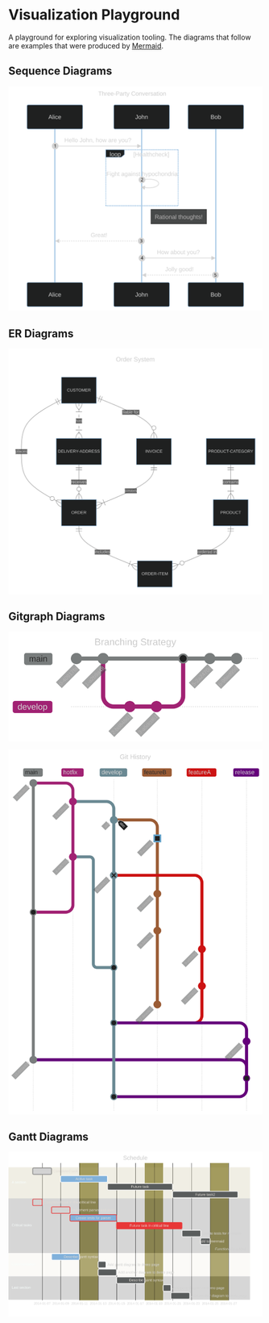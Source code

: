 # Visualization Playground

A playground for exploring visualization tooling. The diagrams that follow are
examples that were produced by [Mermaid](https://mermaid.js.org/).

## Sequence Diagrams

![diagram](./src/mermaid/markdown/diagrams-1.svg)

## ER Diagrams

![diagram](./src/mermaid/markdown/diagrams-2.svg)

## Gitgraph Diagrams

![diagram](./src/mermaid/markdown/diagrams-3.svg)

![diagram](./src/mermaid/markdown/diagrams-4.svg)

## Gantt Diagrams

![diagram](./src/mermaid/markdown/diagrams-5.svg)

